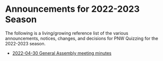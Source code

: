 # Announcements for 2022-2023 Season

The following is a living/growing reference list of the various announcements,
notices, changes, and decisions for PNW Quizzing for the 2022-2023 season.

- [2022-04-30 General Assembly meeting minutes](_meeting_minutes/2022-04-30.md)
